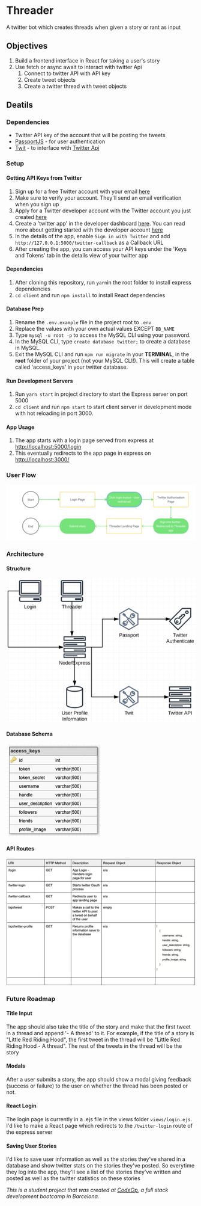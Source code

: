 # Threader

A twitter bot which creates threads when given a story or rant as input

## Objectives

1. Build a frontend interface in React for taking a user's story
1. Use fetch or async await to interact with twitter Api
   1. Connect to twitter API with API key
   1. Create tweet objects
   1. Create a twitter thread with tweet objects

## Deatils

### Dependencies

- Twitter API key of the account that will be posting the tweets
- [PassportJS](<http://www.passportjs.org/>) - for user authentication
- [Twit](<https://www.npmjs.com/package/twit>) - to interface with [Twitter Api](<https://developer.twitter.com/en>)

### Setup

#### Getting API Keys from Twitter

1. Sign up for a free Twitter account with your email [here](<https://twitter.com/i/flow/signup>)
2. Make sure to verify your account. They'll send an email verification when you sign up
3. Apply for a Twitter developer account with the Twitter account you just created [here](https://developer.twitter.com/en)
4. Create a 'twitter app' in the developer dashboard [here](https://developer.twitter.com/en/apps). You can read more about getting started with the developer account [here](https://developer.twitter.com/en/account/get-started)
5. In the details of the app, enable `Sign in with Twitter` and add `http://127.0.0.1:5000/twitter-callback` as a Callback URL
6. After creating the app, you can access your API keys under the 'Keys and Tokens' tab in the details view of your twitter app

#### Dependencies

1. After cloning this repository, run `yarn`in the root folder to install express dependencies
2. `cd client` and run `npm install` to install React dependencies

#### Database Prep

1. Rename the `.env.example` file in the project root to `.env`
2. Replace the values with your own actual values EXCEPT `DB_NAME`
3. Type `mysql -u root -p` to access the MySQL CLI using your password.
4. In the MySQL CLI, type `create database twitter;` to create a database in MySQL.
5. Exit the MySQL CLI and run `npm run migrate` in your **TERMINAL**, in the **root** folder of your project (not your MySQL CLI!). This will create a table called 'access_keys' in your twitter database.

#### Run Development Servers

1. Run `yarn start` in project directory to start the Express server on port 5000
2. `cd client` and run `npm start` to start client server in development mode with hot reloading in port 3000.

#### App Usage

1. The app starts with a login page served from express at <http://localhost:5000/login>
2. This eventually redirects to the app page in express on <http://localhost:3000/>

### User Flow

![Threader User Flow Diagram](user_flow.svg)

### Architecture

#### Structure

![Application Structure](architecture.png)

#### Database Schema

![Application Database](database.jpg)

#### API Routes

![API Routes](api_routes.png)

### Future Roadmap

#### Title Input

The app should also take the title of the story and make that the first tweet in a thread and append '- A thread' to it. For example, if the title of a story is "Little Red Riding Hood", the first tweet in the thread will be "Little Red Riding Hood - A thread". The rest of the tweets in the thread will be the story

#### Modals

After a user submits a story, the app should show a modal giving feedback (success or failure) to the user on whether the thread has been posted or not.

#### React Login

The login page is currently in a .ejs file in the views folder `views/login.ejs`. I'd like to make a React page which redirects to the `/twitter-login` route of the express server

#### Saving User Stories

I'd like to save user information as well as the stories they've shared in a database and show twitter stats on the stories they've posted. So everytime they log into the app, they'll see a list of the stories they've written and posted as well as the twitter statistics on these stories

_This is a student project that was created at [CodeOp](http://CodeOp.tech), a full stack development bootcamp in Barcelona._

